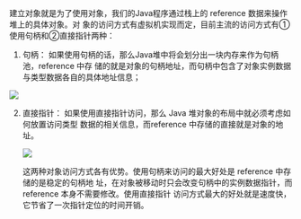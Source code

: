 建⽴对象就是为了使⽤对象，我们的Java程序通过栈上的 reference 数据来操作堆上的具体对象。对 象的访问⽅式有虚拟机实现⽽定，⽬前主流的访问⽅式有①使⽤句柄和②直接指针两种： 

1. 句柄： 如果使⽤句柄的话，那么Java堆中将会划分出⼀块内存来作为句柄池，reference 中存 储的就是对象的句柄地址，⽽句柄中包含了对象实例数据与类型数据各⾃的具体地址信息； 

   

![](E:\学习资料总结\面试题总结\17JVM\assets/QQ截图20201225224116.png)

2. 直接指针： 如果使⽤直接指针访问，那么 Java 堆对象的布局中就必须考虑如何放置访问类型 数据的相关信息，⽽reference 中存储的直接就是对象的地址。 

   ![](E:\学习资料总结\面试题总结\17JVM\assets/QQ截图20201225224156.png)

   这两种对象访问⽅式各有优势。使⽤句柄来访问的最⼤好处是 reference 中存储的是稳定的句柄地 址，在对象被移动时只会改变句柄中的实例数据指针，⽽ reference 本身不需要修改。使⽤直接指针 访问⽅式最⼤的好处就是速度快，它节省了⼀次指针定位的时间开销。 